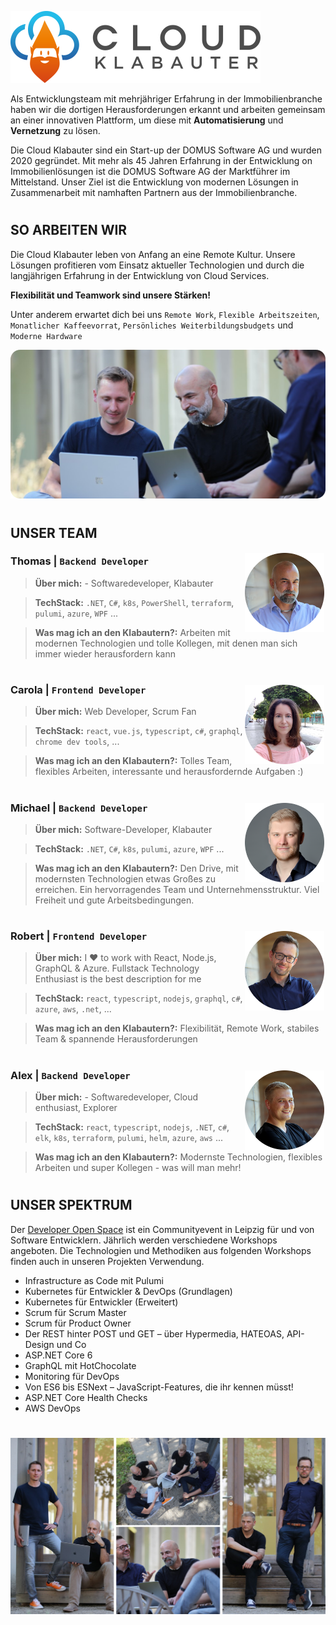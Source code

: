 
![CloudKlabauter](Images/logo.png)


Als Entwicklungsteam mit mehrjähriger Erfahrung in der Immobilienbranche haben wir die dortigen Herausforderungen erkannt und arbeiten gemeinsam an einer innovativen Plattform, um diese mit **Automatisierung** und **Vernetzung** zu lösen.

Die Cloud Klabauter sind ein Start-up der DOMUS Software AG und wurden 2020 gegründet. Mit mehr als 45 Jahren Erfahrung in der Entwicklung on Immobilienlösungen ist die DOMUS Software AG der Marktführer im Mittelstand. Unser Ziel ist die Entwicklung von modernen Lösungen in Zusammenarbeit mit namhaften Partnern aus der Immobilienbranche.

#

## SO ARBEITEN WIR

Die Cloud Klabauter leben von Anfang an eine Remote Kultur.
Unsere Lösungen profitieren vom Einsatz aktueller Technologien und durch die langjährigen Erfahrung in der Entwicklung von Cloud Services.

**Flexibilität und Teamwork sind unsere Stärken!**

Unter anderem erwartet dich bei uns `Remote Work`, `Flexible Arbeitszeiten`, `Monatlicher Kaffeevorrat`, `Persönliches Weiterbildungsbudgets` und `Moderne Hardware`

![Work](Images/work.png)

#

## UNSER TEAM
<img style="float: right;padding: 2px" src="Images/thomas.png" alt="Thomas" width="127"/>

### Thomas | `Backend Developer`
> **Über mich:** - Softwaredeveloper, Klabauter

> **TechStack:** `.NET`, `C#`, `k8s`, `PowerShell`, `terraform`, `pulumi`, `azure`, `WPF` ...

> **Was mag ich an den Klabautern?:** Arbeiten mit modernen Technologien und tolle Kollegen, mit denen man sich immer wieder herausfordern kann

#

<img style="float: right;padding: 2px" src="Images/carola.png" alt="Carola" width="127"/>

### Carola | `Frontend Developer`

> **Über mich:**  Web Developer, Scrum Fan

> **TechStack:** `react`, `vue.js`, `typescript`, `c#`, `graphql`, `chrome dev tools`, ...

> **Was mag ich an den Klabautern?:** Tolles Team, flexibles Arbeiten, interessante und herausfordernde Aufgaben :)

#
<img style="float: right;padding: 2px" src="Images/michael.png" alt="Michael" width="127"/>

### Michael | `Backend Developer`

> **Über mich:** Software-Developer, Klabauter

> **TechStack:** `.NET`, `C#`, `k8s`, `pulumi`, `azure`, `WPF` ...

> **Was mag ich an den Klabautern?:** Den Drive, mit modernsten Technologien etwas Großes zu erreichen. Ein hervorragendes Team und Unternehmensstruktur. Viel Freiheit und gute Arbeitsbedingungen.

#
<img style="float: right;padding: 2px" src="Images/robert.png" alt="Robert" width="127"/>

### Robert | `Frontend Developer`
> **Über mich:** I ❤️ to work with React, Node.js, GraphQL & Azure. Fullstack Technology Enthusiast is the best description for me

> **TechStack:** `react`, `typescript`, `nodejs`, `graphql`, `c#`, `azure`, `aws`, `.net`, ...

> **Was mag ich an den Klabautern?:** Flexibilität, Remote Work, stabiles Team & spannende Herausforderungen

#
<img style="float: right;padding: 2px" src="Images/alex.png" alt="Alex" width="127"/>

### Alex | `Backend Developer`

> **Über mich:** - Softwaredeveloper, Cloud enthusiast, Explorer

> **TechStack:** `react`, `typescript`, `nodejs`, `.NET`, `c#`, `elk`, `k8s`, `terraform`, `pulumi`, `helm`, `azure`, `aws` ...

> **Was mag ich an den Klabautern?:** Modernste Technologien, flexibles Arbeiten und super Kollegen - was will man mehr!


#


## UNSER SPEKTRUM
Der [Developer Open Space](https://devopenspace.de) ist ein Communityevent in Leipzig für und von Software Entwicklern. Jährlich werden verschiedene Workshops angeboten. Die Technologien und Methodiken aus folgenden Workshops finden auch in unseren Projekten Verwendung.

- Infrastructure as Code mit Pulumi
- Kubernetes für Entwickler & DevOps (Grundlagen)
- Kubernetes für Entwickler (Erweitert)
- Scrum für Scrum Master
- Scrum für Product Owner
- Der REST hinter POST und GET – über Hypermedia, HATEOAS, API-Design und Co
- ASP.NET Core 6
- GraphQL mit HotChocolate
- Monitoring für DevOps
- Von ES6 bis ESNext – JavaScript-Features, die ihr kennen müsst!
- ASP.NET Core Health Checks
- AWS DevOps

#
![Team](Images/team.png)



